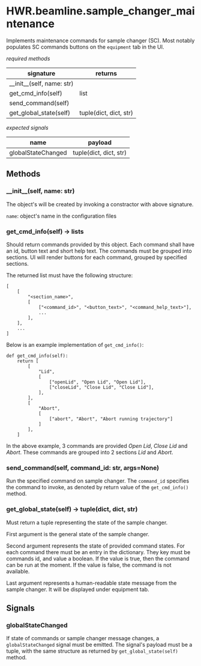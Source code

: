 # HWR.beamline.sample_changer_maintenance

Implements maintenance commands for sample changer (SC).
Most notably populates SC commands buttons on the `equipment` tab in the UI.

_required methods_

| signature                     | returns                 |
|-------------------------------|-------------------------|
| \_\_init\_\_(self, name: str) |                         |
| get_cmd_info(self)            | list                    |
| send_command(self)            |                         |
| get_global_state(self)        | tuple(dict, dict, str) |

_expected signals_

| name               | payload                |
|--------------------|------------------------|
| globalStateChanged | tuple(dict, dict, str) |

## Methods

### \_\_init\_\_(self, name: str)

The object's will be created by invoking a constractor with above signature.

`name`: object's name in the configuration files

### get_cmd_info(self) -> lists

Should return commands provided by this object.
Each command shall have an id, button text and short help text.
The commands must be grouped into sections.
UI will render buttons for each command, grouped by specified sections.

The returned list must have the following structure:

    [
        [
            "<section_name>",
            [
                ["<command_id>", "<button_text>", "<command_help_text>"],
                ...
            ],
        ],
        ...
    ]

Below is an example implementation of `get_cmd_info()`:

    def get_cmd_info(self):
        return [
            [
                "Lid",
                [
                    ["openLid", "Open Lid", "Open Lid"],
                    ["closeLid", "Close Lid", "Close Lid"],
                ],
            ],
            [
                "Abort",
                [
                    ["abort", "Abort", "Abort running trajectory"]
                ]
            ],
        ]

In the above example, 3 commands are provided _Open Lid_, _Close Lid_ and _Abort_.
These commands are grouped into 2 sections _Lid_ and _Abort_.

### send_command(self, command_id: str, args=None)

Run the specified command on sample changer.
The `command_id` specifies the command to invoke, as denoted by return value of the `get_cmd_info()` method.

### get_global_state(self) -> tuple(dict, dict, str)

Must return a tuple representing the state of the sample changer.

First argument is the general state of the sample changer.

Second argument represents the state of provided command states.
For each command there must be an entry in the dictionary.
They key must be commands id, and value a boolean.
If the value is true, then the command can be run at the moment.
If the value is false, the command is not available.

Last argument represents a human-readable state message from the sample changer.
It will be displayed under equipment tab.

## Signals

### globalStateChanged

If state of commands or sample changer message changes, a `globalStateChanged` signal must be emitted.
The signal's payload must be a tuple, with the same structure as returned by `get_global_state(self)` method.
